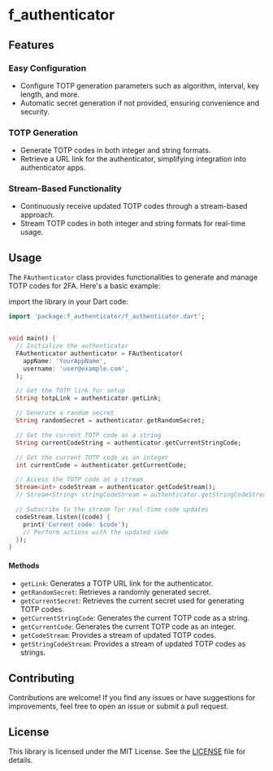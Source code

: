 # f_authenticator

## Features

### Easy Configuration
- Configure TOTP generation parameters such as algorithm, interval, key length, and more.
- Automatic secret generation if not provided, ensuring convenience and security.

### TOTP Generation
- Generate TOTP codes in both integer and string formats.
- Retrieve a URL link for the authenticator, simplifying integration into authenticator apps.

### Stream-Based Functionality
- Continuously receive updated TOTP codes through a stream-based approach.
- Stream TOTP codes in both integer and string formats for real-time usage.



## Usage
The `FAuthenticator` class provides functionalities to generate and manage TOTP codes for 2FA. Here's a basic example:

import the library in your Dart code:

```dart
import 'package:f_authenticator/f_authenticator.dart';
```

```dart

void main() {
  // Initialize the authenticator
  FAuthenticator authenticator = FAuthenticator(
    appName: 'YourAppName',
    username: 'user@example.com',
  );

  // Get the TOTP link for setup
  String totpLink = authenticator.getLink;

  // Generate a random secret
  String randomSecret = authenticator.getRandomSecret;

  // Get the current TOTP code as a string
  String currentCodeString = authenticator.getCurrentStringCode;

  // Get the current TOTP code as an integer
  int currentCode = authenticator.getCurrentCode;

  // Access the TOTP code as a stream
  Stream<int> codeStream = authenticator.getCodeStream();
  // Stream<String> stringCodeStream = authenticator.getStringCodeStream();

  // Subscribe to the stream for real-time code updates
  codeStream.listen((code) {
    print('Current code: $code');
    // Perform actions with the updated code
  });
}
```

#### Methods

- `getLink`: Generates a TOTP URL link for the authenticator.
- `getRandomSecret`: Retrieves a randomly generated secret.
- `getCurrentSecret`: Retrieves the current secret used for generating TOTP codes.
- `getCurrentStringCode`: Generates the current TOTP code as a string.
- `getCurrentCode`: Generates the current TOTP code as an integer.
- `getCodeStream`: Provides a stream of updated TOTP codes.
- `getStringCodeStream`: Provides a stream of updated TOTP codes as strings.



## Contributing
Contributions are welcome! If you find any issues or have suggestions for improvements, feel free to open an issue or submit a pull request.

## License
This library is licensed under the MIT License. See the [LICENSE](https://github.com/Odinachi/f_autheticator/blob/d149e6c6898d8bd2e08b1602ea331fd76f776481/LICENSE) file for details.

